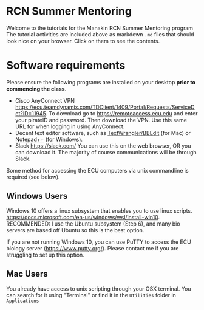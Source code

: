 # RCN Summer Mentoring

Welcome to the tutorials for the Manakin RCN Summer Mentoring program
The tutorial activities are included above as markdown ```.md``` files that should look nice on your browser. Click on them to see the contents. 

# Software requirements

Please ensure the following programs are installed on your desktop **prior to commencing the class**. 

* Cisco AnyConnect VPN https://ecu.teamdynamix.com/TDClient/1409/Portal/Requests/ServiceDet?ID=11945. To download go to https://remoteaccess.ecu.edu and enter your pirateID and password. Then download the VPN. Use this same URL for when logging in using AnyConnect.
* Decent text editor software, such as [TextWrangler/BBEdit](https://www.barebones.com/products/textwrangler/) (for Mac) or [Notepad++](https://notepad-plus-plus.org/downloads/) (for Windows).
* Slack https://slack.com/ You can use this on the web browser, OR you can download it. The majority of course communications will be through Slack.

Some method for accessing the ECU computers via unix commandline is required (see below).

## Windows Users

Windows 10 offers a linux subsystem that enables you to use linux scripts. https://docs.microsoft.com/en-us/windows/wsl/install-win10. 
RECOMMENDED: I use the Ubuntu subsystem (Step 6), and many bio servers are based off Ubuntu so this is the best option.

If you are not running Windows 10, you can use PuTTY to access the ECU biology server (https://www.putty.org/). Please contact me if you are struggling to set up this option.

## Mac Users

You already have access to unix scripting through your OSX terminal. You can search for it using "Terminal" or find it in the ```Utilities``` folder in ```Applications```

